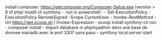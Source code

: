 install composer: https://getcomposer.org/Composer-Setup.exe (version > 8 of php)
insatll cli symfony:
                    -  run in powershell :
                                        -  Set-ExecutionPolicy -ExecutionPolicy RemoteSigned -Scope CurrentUser
                                        -  Invoke-RestMethod -Uri https://get.scoop.sh | Invoke-Expression
                                        -  scoop install symfony-cli
run: 
    -  composer install
    -  import database in phpmyadmin dans une base de donnee mariadb avec le port 3307 sans pass
    -  symfony local:server:start
